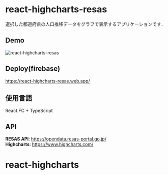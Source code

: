 # react-highcharts-resas

選択した都道府県の人口推移データをグラフで表示するアプリケーションです．

## Demo

![react-highcharts-resas](https://user-images.githubusercontent.com/38938327/106702950-93d90680-662c-11eb-8df3-a5cc21002aaa.gif)

## Deploy(firebase)

https://react-highcharts-resas.web.app/

## 使用言語

React.FC + TypeScript

## API

**RESAS API**: https://opendata.resas-portal.go.jp/  
**Highcharts**: https://www.highcharts.com/
# react-highcharts
